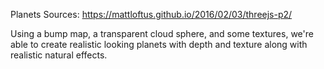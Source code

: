 Planets
Sources:
https://mattloftus.github.io/2016/02/03/threejs-p2/

Using a bump map, a transparent cloud sphere, and some textures,
we're able to create realistic looking planets with depth and
texture along with realistic natural effects.
